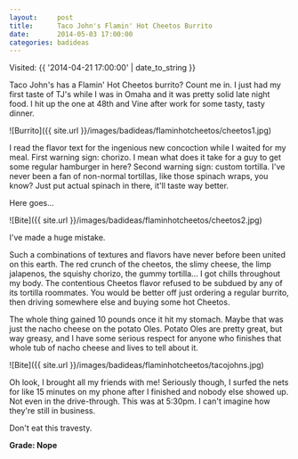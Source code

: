 ```yaml
---
layout:     post
title:      Taco John's Flamin' Hot Cheetos Burrito
date:       2014-05-03 17:00:00
categories: badideas
---
```


Visited: {{ '2014-04-21 17:00:00' | date_to_string }}

Taco John's has a Flamin' Hot Cheetos burrito? Count me in. I just had my first taste of TJ's while I was in Omaha and it was pretty solid late night food. I hit up the one at 48th and Vine after work for some tasty, tasty dinner.

![Burrito]({{ site.url }}/images/badideas/flaminhotcheetos/cheetos1.jpg)

I read the flavor text for the ingenious new concoction while I waited for my meal. First warning sign: chorizo. I mean what does it take for a guy to get some regular hamburger in here? Second warning sign: custom tortilla. I've never been a fan of non-normal tortillas, like those spinach wraps, you know? Just put actual spinach in there, it'll taste way better.

Here goes...

![Bite]({{ site.url }}/images/badideas/flaminhotcheetos/cheetos2.jpg)

I've made a huge mistake.

Such a combinations of textures and flavors have never before been united on this earth. The red crunch of the cheetos, the slimy cheese, the limp jalapenos, the squishy chorizo, the gummy tortilla... I got chills throughout my body. The contentious Cheetos flavor refused to be subdued by any of its tortilla roommates. You would be better off just ordering a regular burrito, then driving somewhere else and buying some hot Cheetos.

The whole thing gained 10 pounds once it hit my stomach. Maybe that was just the nacho cheese on the potato Oles. Potato Oles are pretty great, but way greasy, and I have some serious respect for anyone who finishes that whole tub of nacho cheese and lives to tell about it.

![Bite]({{ site.url }}/images/badideas/flaminhotcheetos/tacojohns.jpg)

Oh look, I brought all my friends with me! Seriously though, I surfed the nets for like 15 minutes on my phone after I finished and nobody else showed up. Not even in the drive-through. This was at 5:30pm. I can't imagine how they're still in business.

Don't eat this travesty. 

**Grade: Nope**